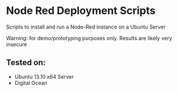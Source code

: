 # Node Red Deployment Scripts

Scripts to install and run a Node-Red instance on a Ubuntu Server

Warning: for demo/prototyping purposes only. Results are likely very insecure

## Tested on:

* Ubuntu 13.10 x64 Server
* Digital Ocean
